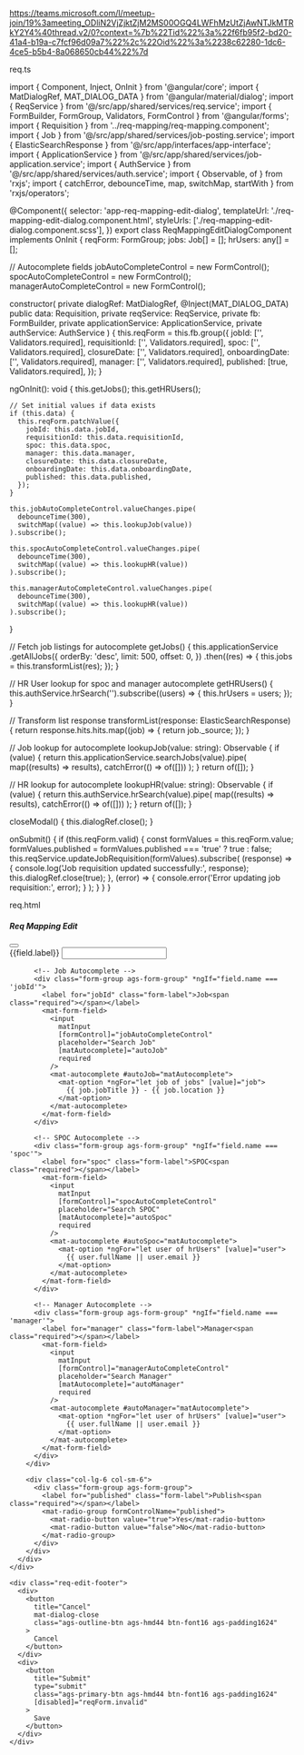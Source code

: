 https://teams.microsoft.com/l/meetup-join/19%3ameeting_ODliN2VjZjktZjM2MS00OGQ4LWFhMzUtZjAwNTJkMTRkY2Y4%40thread.v2/0?context=%7b%22Tid%22%3a%22f6fb95f2-bd20-41a4-b19a-c7fcf96d09a7%22%2c%22Oid%22%3a%2238c62280-1dc6-4ce5-b5b4-8a068650cb44%22%7d


req.ts

import { Component, Inject, OnInit } from '@angular/core';
import { MatDialogRef, MAT_DIALOG_DATA } from '@angular/material/dialog';
import { ReqService } from '@/src/app/shared/services/req.service';
import { FormBuilder, FormGroup, Validators, FormControl } from '@angular/forms';
import { Requisition } from '../req-mapping/req-mapping.component';
import { Job } from '@/src/app/shared/services/job-posting.service';
import { ElasticSearchResponse } from '@/src/app/interfaces/app-interface';
import { ApplicationService } from '@/src/app/shared/services/job-application.service';
import { AuthService } from '@/src/app/shared/services/auth.service';
import { Observable, of } from 'rxjs';
import { catchError, debounceTime, map, switchMap, startWith } from 'rxjs/operators';

@Component({
  selector: 'app-req-mapping-edit-dialog',
  templateUrl: './req-mapping-edit-dialog.component.html',
  styleUrls: ['./req-mapping-edit-dialog.component.scss'],
})
export class ReqMappingEditDialogComponent implements OnInit {
  reqForm: FormGroup;
  jobs: Job[] = [];
  hrUsers: any[] = [];
  
  // Autocomplete fields
  jobAutoCompleteControl = new FormControl();
  spocAutoCompleteControl = new FormControl();
  managerAutoCompleteControl = new FormControl();

  constructor(
    private dialogRef: MatDialogRef<ReqMappingEditDialogComponent>,
    @Inject(MAT_DIALOG_DATA) public data: Requisition,
    private reqService: ReqService,
    private fb: FormBuilder,
    private applicationService: ApplicationService,
    private authService: AuthService
  ) {
    this.reqForm = this.fb.group({
      jobId: ['', Validators.required],
      requisitionId: ['', Validators.required],
      spoc: ['', Validators.required],
      closureDate: ['', Validators.required],
      onboardingDate: ['', Validators.required],
      manager: ['', Validators.required],
      published: [true, Validators.required],
    });
  }

  ngOnInit(): void {
    this.getJobs();
    this.getHRUsers();

    // Set initial values if data exists
    if (this.data) {
      this.reqForm.patchValue({
        jobId: this.data.jobId,
        requisitionId: this.data.requisitionId,
        spoc: this.data.spoc,
        manager: this.data.manager,
        closureDate: this.data.closureDate,
        onboardingDate: this.data.onboardingDate,
        published: this.data.published,
      });
    }

    this.jobAutoCompleteControl.valueChanges.pipe(
      debounceTime(300),
      switchMap((value) => this.lookupJob(value))
    ).subscribe();

    this.spocAutoCompleteControl.valueChanges.pipe(
      debounceTime(300),
      switchMap((value) => this.lookupHR(value))
    ).subscribe();

    this.managerAutoCompleteControl.valueChanges.pipe(
      debounceTime(300),
      switchMap((value) => this.lookupHR(value))
    ).subscribe();
  }

  // Fetch job listings for autocomplete
  getJobs() {
    this.applicationService
      .getAllJobs({
        orderBy: 'desc',
        limit: 500,
        offset: 0,
      })
      .then((res) => {
        this.jobs = this.transformList(res);
      });
  }

  // HR User lookup for spoc and manager autocomplete
  getHRUsers() {
    this.authService.hrSearch('').subscribe((users) => {
      this.hrUsers = users;
    });
  }

  // Transform list response
  transformList(response: ElasticSearchResponse<any>) {
    return response.hits.hits.map((job) => {
      return job._source;
    });
  }

  // Job lookup for autocomplete
  lookupJob(value: string): Observable<any> {
    if (value) {
      return this.applicationService.searchJobs(value).pipe(
        map((results) => results),
        catchError(() => of([]))
      );
    }
    return of([]);
  }

  // HR lookup for autocomplete
  lookupHR(value: string): Observable<any> {
    if (value) {
      return this.authService.hrSearch(value).pipe(
        map((results) => results),
        catchError(() => of([]))
      );
    }
    return of([]);
  }

  closeModal() {
    this.dialogRef.close();
  }

  onSubmit() {
    if (this.reqForm.valid) {
      const formValues = this.reqForm.value;
      formValues.published = formValues.published === 'true' ? true : false;
      this.reqService.updateJobRequisition(formValues).subscribe(
        (response) => {
          console.log('Job requisition updated successfully:', response);
          this.dialogRef.close(true);
        },
        (error) => {
          console.error('Error updating job requisition:', error);
        }
      );
    }
  }
}


req.html

<div class="req-edit-modal">
  <div class="req-edit-header">
    <h5 class="heading-text">Req Mapping Edit</h5>
    <div>
      <button class="close-btn" (click)="closeModal()">
        <app-icon class="app-icon" icon="close"></app-icon>
      </button>
    </div>
  </div>
  <form [formGroup]="reqForm" (ngSubmit)="onSubmit()">
    <div class="req-edit-body">
      <div class="row">
        <div class="col-lg-6 col-sm-6" *ngFor="let field of formFields">
          <div class="form-group ags-form-group" *ngIf="field.name !== 'spoc' && field.name !== 'manager' && field.name !== 'jobId'">
            <label for="{{field.name}}" class="form-label">{{field.label}}<span class="required"></span></label>
            <mat-form-field>
              <input
                matInput
                [formControlName]="field.name"
                [placeholder]="field.placeholder"
                [type]="field.type"
                required
              />
            </mat-form-field>
          </div>

          <!-- Job Autocomplete -->
          <div class="form-group ags-form-group" *ngIf="field.name === 'jobId'">
            <label for="jobId" class="form-label">Job<span class="required"></span></label>
            <mat-form-field>
              <input
                matInput
                [formControl]="jobAutoCompleteControl"
                placeholder="Search Job"
                [matAutocomplete]="autoJob"
                required
              />
              <mat-autocomplete #autoJob="matAutocomplete">
                <mat-option *ngFor="let job of jobs" [value]="job">
                  {{ job.jobTitle }} - {{ job.location }}
                </mat-option>
              </mat-autocomplete>
            </mat-form-field>
          </div>

          <!-- SPOC Autocomplete -->
          <div class="form-group ags-form-group" *ngIf="field.name === 'spoc'">
            <label for="spoc" class="form-label">SPOC<span class="required"></span></label>
            <mat-form-field>
              <input
                matInput
                [formControl]="spocAutoCompleteControl"
                placeholder="Search SPOC"
                [matAutocomplete]="autoSpoc"
                required
              />
              <mat-autocomplete #autoSpoc="matAutocomplete">
                <mat-option *ngFor="let user of hrUsers" [value]="user">
                  {{ user.fullName || user.email }}
                </mat-option>
              </mat-autocomplete>
            </mat-form-field>
          </div>

          <!-- Manager Autocomplete -->
          <div class="form-group ags-form-group" *ngIf="field.name === 'manager'">
            <label for="manager" class="form-label">Manager<span class="required"></span></label>
            <mat-form-field>
              <input
                matInput
                [formControl]="managerAutoCompleteControl"
                placeholder="Search Manager"
                [matAutocomplete]="autoManager"
                required
              />
              <mat-autocomplete #autoManager="matAutocomplete">
                <mat-option *ngFor="let user of hrUsers" [value]="user">
                  {{ user.fullName || user.email }}
                </mat-option>
              </mat-autocomplete>
            </mat-form-field>
          </div>
        </div>

        <div class="col-lg-6 col-sm-6">
          <div class="form-group ags-form-group">
            <label for="published" class="form-label">Publish<span class="required"></span></label>
            <mat-radio-group formControlName="published">
              <mat-radio-button value="true">Yes</mat-radio-button>
              <mat-radio-button value="false">No</mat-radio-button>
            </mat-radio-group>
          </div>
        </div>
      </div>
    </div>

    <div class="req-edit-footer">
      <div>
        <button
          title="Cancel"
          mat-dialog-close
          class="ags-outline-btn ags-hmd44 btn-font16 ags-padding1624"
        >
          Cancel
        </button>
      </div>
      <div>
        <button
          title="Submit"
          type="submit"
          class="ags-primary-btn ags-hmd44 btn-font16 ags-padding1624"
          [disabled]="reqForm.invalid"
        >
          Save
        </button>
      </div>
    </div>
  </form>
</div>
